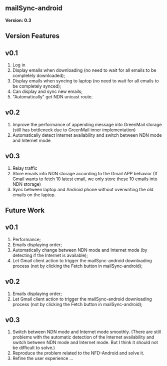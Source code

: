 mailSync-android
---
**Version: 0.3**

Version Features
--
v0.1
--
1. Log in
2. Display emails when downloading (no need to wait for all emails to be completely downloaded);
3. Display emails when syncing to laptop (no need to wait for all emails to be completely synced); 
4. Can display and sync new emails;
5. "Automatically" get NDN unicast route.

v0.2
--
1. Improve the performance of appending message into GreenMail storage (still has bottleneck due to 
GreenMail inner implementation)
2. Automatically detect Internet availability and switch between NDN mode and Internet mode

v0.3
--
1. Relay traffic
2. Store emails into NDN storage according to the Gmail APP behavior (If Gmail wants to fetch 10 latest email, we only store these 10 emails into NDN storage)
3. Sync between laptop and Android phone without overwriting the old emails on the laptop.

Future Work
---
v0.1
--
1. Performance;
2. Emails displaying order;
3. Automatically change between NDN mode and Internet mode (by detecting if the Internet is available);
4. Let Gmail client action to trigger the mailSync-android downloading process (not by clicking the 
Fetch button in mailSync-android);

v0.2
--
1. Emails displaying order;
2. Let Gmail client action to trigger the mailSync-android downloading process (not by clicking the 
   Fetch button in mailSync-android);
  
v0.3
--
1. Switch between NDN mode and Internet mode smoothly. (There are still problems with the automatic detection of the Internet availability and switch between NDN mode and Internet mode. But I think it should not be difficult to solve.)
2. Reproduce the problem related to the NFD-Android and solve it. 
3. Refine the user experience
...



